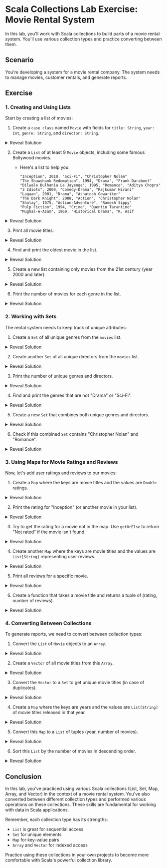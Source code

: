 # Scala Collections Lab Exercise: Movie Rental System

In this lab, you'll work with Scala collections to build parts of a movie rental system. You'll use various collection types and practice converting between them.

## Scenario

You're developing a system for a movie rental company. The system needs to manage movies, customer rentals, and generate reports.

## Exercise

### 1. Creating and Using Lists

Start by creating a list of movies:

1. Create a `case class` named `Movie` with fields for `title: String`, `year: Int`, `genre: String`, and `director: String`.

<details>
<summary>Reveal Solution</summary>

```scala
case class Movie(title: String, year: Int, genre: String, director: String)
```
</details>

2. Create a `List` of at least 9 `Movie` objects, including some famous Bollywood movies.
    - Here's a list to help you:

      ```
      "Inception", 2010, "Sci-Fi", "Christopher Nolan"
      "The Shawshank Redemption", 1994, "Drama", "Frank Darabont"
      "Dilwale Dulhania Le Jayenge", 1995, "Romance", "Aditya Chopra"
      "3 Idiots", 2009, "Comedy-Drama", "Rajkumar Hirani"
      "Lagaan", 2001, "Drama", "Ashutosh Gowariker"
      "The Dark Knight", 2008, "Action", "Christopher Nolan"
      "Sholay", 1975, "Action-Adventure", "Ramesh Sippy"
      "Pulp Fiction", 1994, "Crime", "Quentin Tarantino"
      "Mughal-e-Azam", 1960, "Historical Drama", "K. Asif
      ```


<details>
<summary>Reveal Solution</summary>

```scala
val movies = List(
  Movie("Inception", 2010, "Sci-Fi", "Christopher Nolan"),
  Movie("The Shawshank Redemption", 1994, "Drama", "Frank Darabont"),
  Movie("Dilwale Dulhania Le Jayenge", 1995, "Romance", "Aditya Chopra"),
  Movie("3 Idiots", 2009, "Comedy-Drama", "Rajkumar Hirani"),
  Movie("Lagaan", 2001, "Drama", "Ashutosh Gowariker"),
  Movie("The Dark Knight", 2008, "Action", "Christopher Nolan"),
  Movie("Sholay", 1975, "Action-Adventure", "Ramesh Sippy"),
  Movie("Pulp Fiction", 1994, "Crime", "Quentin Tarantino"),
  Movie("Mughal-e-Azam", 1960, "Historical Drama", "K. Asif")
)
```
</details>

3. Print all movie titles.

<details>
<summary>Reveal Solution</summary>

```scala
println("All movie titles:")
movies.foreach(movie => println(movie.title))
```
</details>

4. Find and print the oldest movie in the list.

<details>
<summary>Reveal Solution</summary>

```scala
val oldestMovie = movies.minBy(_.year)
println(s"\nOldest movie: ${oldestMovie.title} (${oldestMovie.year})")
```
</details>

5. Create a new list containing only movies from the 21st century (year 2000 and later).

<details>
<summary>Reveal Solution</summary>

```scala
val modernMovies = movies.filter(_.year >= 2000)
println("\n21st century movies:")
modernMovies.foreach(movie => println(s"${movie.title} (${movie.year})"))
```
</details>

6. Print the number of movies for each genre in the list.

<details>
<summary>Reveal Solution</summary>

```scala
val genreCounts = movies.groupBy(_.genre).map { case (genre, movieList) => (genre, movieList.length) }
println("\nMovies per genre:")
genreCounts.foreach { case (genre, count) => println(s"$genre: $count") }
```
</details>

### 2. Working with Sets

The rental system needs to keep track of unique attributes:

1. Create a `Set` of all unique genres from the `movies` list.

<details>
<summary>Reveal Solution</summary>

```scala
val genres: Set[String] = movies.map(_.genre).toSet
```
</details>

2. Create another `Set` of all unique directors from the `movies` list.

<details>
<summary>Reveal Solution</summary>

```scala
val directors: Set[String] = movies.map(_.director).toSet
```
</details>

3. Print the number of unique genres and directors.

<details>
<summary>Reveal Solution</summary>

```scala
println(s"Number of unique genres: ${genres.size}")
println(s"Number of unique directors: ${directors.size}")
```
</details>

4. Find and print the genres that are not "Drama" or "Sci-Fi".

<details>
<summary>Reveal Solution</summary>

```scala
val otherGenres = genres -- Set("Drama", "Sci-Fi")
println(s"Genres other than Drama and Sci-Fi: $otherGenres")
```
</details>

5. Create a new `Set` that combines both unique genres and directors.

<details>
<summary>Reveal Solution</summary>

```scala
val combinedSet = genres ++ directors
println(s"Combined set size: ${combinedSet.size}")
```
</details>

6. Check if this combined `Set` contains "Christopher Nolan" and "Romance".

<details>
<summary>Reveal Solution</summary>

```scala
println(s"Contains Christopher Nolan: ${combinedSet.contains("Christopher Nolan")}")
println(s"Contains Romance: ${combinedSet.contains("Romance")}")
```
</details>

### 3. Using Maps for Movie Ratings and Reviews

Now, let's add user ratings and reviews to our movies:

1. Create a `Map` where the keys are movie titles and the values are `Double` ratings.

<details>
<summary>Reveal Solution</summary>

```scala
val ratings: Map[String, Double] = Map(
  "Inception" -> 8.8,
  "The Shawshank Redemption" -> 9.3,
  "Dilwale Dulhania Le Jayenge" -> 8.6,
  "3 Idiots" -> 8.4,
  "Lagaan" -> 8.1
)
```
</details>

2. Print the rating for "Inception" (or another movie in your list).

<details>
<summary>Reveal Solution</summary>

```scala
println(s"Rating for Inception: ${ratings("Inception")}")
```
</details>

3. Try to get the rating for a movie not in the map. Use `getOrElse` to return "Not rated" if the movie isn't found.

<details>
<summary>Reveal Solution</summary>

```scala
val shoLayRating = ratings.getOrElse("Sholay", "Not rated")
println(s"Rating for Sholay: $shoLayRating")
```
</details>

4. Create another `Map` where the keys are movie titles and the values are `List[String]` representing user reviews.

<details>
<summary>Reveal Solution</summary>

```scala
val reviews: Map[String, List[String]] = Map(
  "Inception" -> List("Mind-bending!", "Incredible visuals", "Confusing plot"),
  "Dilwale Dulhania Le Jayenge" -> List("Classic romantic film", "Shah Rukh and Kajol's chemistry is amazing", "Iconic scenes"),
  "3 Idiots" -> List("Funny and thought-provoking", "Great message about education", "Aamir Khan's brilliant performance")
)
```
</details>

5. Print all reviews for a specific movie.

<details>
<summary>Reveal Solution</summary>

```scala
println("Reviews for Dilwale Dulhania Le Jayenge:")
reviews("Dilwale Dulhania Le Jayenge").foreach(println)
```
</details>

6. Create a function that takes a movie title and returns a tuple of (rating, number of reviews).

<details>
<summary>Reveal Solution</summary>

```scala
def movieStats(title: String): (String, Int) = {
  val rating = ratings.getOrElse(title, "Not rated").toString
  val reviewCount = reviews.get(title).map(_.length).getOrElse(0)
  (rating, reviewCount)
}

val (ddljRating, ddljReviewCount) = movieStats("Dilwale Dulhania Le Jayenge")
println(s"DDLJ - Rating: $ddljRating, Number of reviews: $ddljReviewCount")
```
</details>

### 4. Converting Between Collections

To generate reports, we need to convert between collection types:

1. Convert the `List` of `Movie` objects to an `Array`.

<details>
<summary>Reveal Solution</summary>

```scala
val movieArray: Array[Movie] = movies.toArray
```
</details>

2. Create a `Vector` of all movie titles from this `Array`.

<details>
<summary>Reveal Solution</summary>

```scala
val movieTitles: Vector[String] = movieArray.map(_.title).toVector
```
</details>

3. Convert the `Vector` to a `Set` to get unique movie titles (in case of duplicates).

<details>
<summary>Reveal Solution</summary>

```scala
val uniqueTitles: Set[String] = movieTitles.toSet
println(s"Number of unique titles: ${uniqueTitles.size}")
```
</details>

4. Create a `Map` where the keys are years and the values are `List[String]` of movie titles released in that year.

<details>
<summary>Reveal Solution</summary>

```scala
val moviesByYear: Map[Int, List[String]] = movies.groupBy(_.year).map { case (year, movieList) => 
  (year, movieList.map(_.title))
}
```
</details>

5. Convert this `Map` to a `List` of tuples (year, number of movies).

<details>
<summary>Reveal Solution</summary>

```scala
val yearMovieCounts: List[(Int, Int)] = moviesByYear.map { case (year, movies) => 
  (year, movies.length)
}.toList
```
</details>

6. Sort this `List` by the number of movies in descending order.

<details>
<summary>Reveal Solution</summary>

```scala
val sortedYearMovieCounts = yearMovieCounts.sortBy(-_._2)
println("Years sorted by number of movies (descending):")
sortedYearMovieCounts.foreach { case (year, count) => println(s"$year: $count movie(s)") }
```
</details>

## Conclusion

In this lab, you've practiced using various Scala collections (List, Set, Map, Array, and Vector) in the context of a movie rental system. You've also converted between different collection types and performed various operations on these collections. These skills are fundamental for working with data in Scala applications.

Remember, each collection type has its strengths:
- `List` is great for sequential access
- `Set` for unique elements
- `Map` for key-value pairs
- `Array` and `Vector` for indexed access

Practice using these collections in your own projects to become more comfortable with Scala's powerful collection library.
